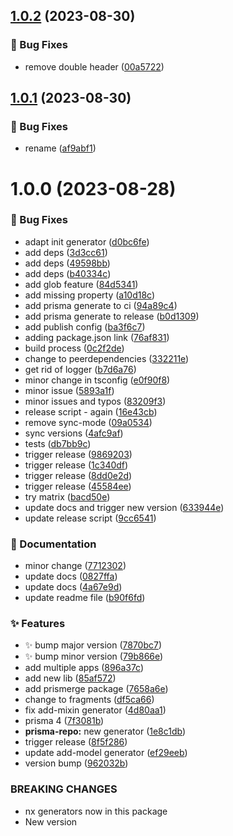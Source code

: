 ## [1.0.2](https://github.com/prisma-utils/prisma-utils/compare/@prisma-utils/prisma-repo@1.0.1...@prisma-utils/prisma-repo@1.0.2) (2023-08-30)


### :bug: Bug Fixes

* remove double header ([00a5722](https://github.com/prisma-utils/prisma-utils/commit/00a572262a54b551286ae971b100ba9c2d612688))

## [1.0.1](https://github.com/prisma-utils/prisma-utils/compare/@prisma-utils/prisma-repo@1.0.0...@prisma-utils/prisma-repo@1.0.1) (2023-08-30)


### :bug: Bug Fixes

* rename ([af9abf1](https://github.com/prisma-utils/prisma-utils/commit/af9abf13a388ee58889733a04c5aed2ba55d3705))

# 1.0.0 (2023-08-28)


### :bug: Bug Fixes

* adapt init generator ([d0bc6fe](https://github.com/prisma-utils/prisma-utils/commit/d0bc6fe5e17d048ddd7658730d34dce1489de867))
* add deps ([3d3cc61](https://github.com/prisma-utils/prisma-utils/commit/3d3cc617092f4b964435b8986c95ab912ebfaa2d))
* add deps ([49598bb](https://github.com/prisma-utils/prisma-utils/commit/49598bb166a3f8cd6168e03de203e503097b5b81))
* add deps ([b40334c](https://github.com/prisma-utils/prisma-utils/commit/b40334c2e49266abebe498351ef85a8d86b2838f))
* add glob feature ([84d5341](https://github.com/prisma-utils/prisma-utils/commit/84d534149d21715b88c137389f24eadeb351feff))
* add missing property ([a10d18c](https://github.com/prisma-utils/prisma-utils/commit/a10d18cd8d72f3f60cb0e24bc0e3cf9369058bcc))
* add prisma generate to ci ([94a89c4](https://github.com/prisma-utils/prisma-utils/commit/94a89c48ee057701486a826988a95d41c0a30d8e))
* add prisma generate to release ([b0d1309](https://github.com/prisma-utils/prisma-utils/commit/b0d130928b6f2ef06115d50d67a9bc598a9897cd))
* add publish config ([ba3f6c7](https://github.com/prisma-utils/prisma-utils/commit/ba3f6c73a29f482b5e6070c1ec9d68d8c76c8746))
* adding package.json link ([76af831](https://github.com/prisma-utils/prisma-utils/commit/76af83118bcc8403471c4888a6cdead0b9baf5fc))
* build process ([0c2f2de](https://github.com/prisma-utils/prisma-utils/commit/0c2f2de1909cc1cd8bc56f2750881e6ee2a15d93))
* change to peerdependencies ([332211e](https://github.com/prisma-utils/prisma-utils/commit/332211e7269b4db0388e7ed9387af10db3212596))
* get rid of logger ([b7d6a76](https://github.com/prisma-utils/prisma-utils/commit/b7d6a76de22315e56426f7fc23fe2ab02e38878b))
* minor change in tsconfig ([e0f90f8](https://github.com/prisma-utils/prisma-utils/commit/e0f90f882a50aef3261512d2fb89b86f45407328))
* minor issue ([5893a1f](https://github.com/prisma-utils/prisma-utils/commit/5893a1f1f3e20bae74eebf9449377b2d1cbfdc0a))
* minor issues and typos ([83209f3](https://github.com/prisma-utils/prisma-utils/commit/83209f38055c11969707a95feffc516a14adf6a8))
* release script - again ([16e43cb](https://github.com/prisma-utils/prisma-utils/commit/16e43cb3acbe209df58d95e2b98b9dd3ca9eb192))
* remove sync-mode ([09a0534](https://github.com/prisma-utils/prisma-utils/commit/09a0534f73601b5d39d11d28bd3c646081a0531b))
* sync versions ([4afc9af](https://github.com/prisma-utils/prisma-utils/commit/4afc9afc3aa131fac6e965f57d1a7d0025aca209))
* tests ([db7bb9c](https://github.com/prisma-utils/prisma-utils/commit/db7bb9c17efb1816374afe76d67ebef245ea71b1))
* trigger release ([9869203](https://github.com/prisma-utils/prisma-utils/commit/986920360f71906bbdc988cc073cec7716b6eb68))
* trigger release ([1c340df](https://github.com/prisma-utils/prisma-utils/commit/1c340df3723b0c1f8f68a130fa2e60bef84af969))
* trigger release ([8dd0e2d](https://github.com/prisma-utils/prisma-utils/commit/8dd0e2d26d061e552295b11dc141aa912e721218))
* trigger release ([45584ee](https://github.com/prisma-utils/prisma-utils/commit/45584eef862c50cf8cf9094ce4578842979e834c))
* try matrix ([bacd50e](https://github.com/prisma-utils/prisma-utils/commit/bacd50e292a817c65bb506169360ae51dc57a7fc))
* update docs and trigger new version ([633944e](https://github.com/prisma-utils/prisma-utils/commit/633944e297f74bf9cbaa96abee119c07373a170f))
* update release script ([9cc6541](https://github.com/prisma-utils/prisma-utils/commit/9cc65411aab268860b77b3218ed4aa7073980f37))


### :memo: Documentation

* minor change ([7712302](https://github.com/prisma-utils/prisma-utils/commit/77123024ce4bab74f05058156c6c60f401754dd3))
* update docs ([0827ffa](https://github.com/prisma-utils/prisma-utils/commit/0827ffa16b62e57ca01ed4f72c61e8684333bbba))
* update docs ([4a67e9d](https://github.com/prisma-utils/prisma-utils/commit/4a67e9dfb080a6e953410bf108e470f94033df2d))
* update readme file ([b90f6fd](https://github.com/prisma-utils/prisma-utils/commit/b90f6fddb085f7acdf749479bdaa55b78078114e))


### :sparkles: Features

* :sparkles: bump major version ([7870bc7](https://github.com/prisma-utils/prisma-utils/commit/7870bc7baedb2943ad488ca8073106b9216bf884))
* :sparkles: bump minor version ([79b866e](https://github.com/prisma-utils/prisma-utils/commit/79b866eba364235e83391dc0835d64a8bd80f38d))
* add multiple apps ([896a37c](https://github.com/prisma-utils/prisma-utils/commit/896a37c08ad3bcb9b5975c110525847e0bfaf0d8))
* add new lib ([85af572](https://github.com/prisma-utils/prisma-utils/commit/85af5727b53d129036ee8265f2a0eab1fcf7ab30))
* add prismerge package ([7658a6e](https://github.com/prisma-utils/prisma-utils/commit/7658a6e506ecd91c4ef0505ea373cb4508d63021))
* change to fragments ([df5ca66](https://github.com/prisma-utils/prisma-utils/commit/df5ca661e66f45b0841c7f03ac0e98890fbc65f8))
* fix add-mixin generator ([4d80aa1](https://github.com/prisma-utils/prisma-utils/commit/4d80aa10597f822ed43ecf3b3249519b44e94bcf))
* prisma 4 ([7f3081b](https://github.com/prisma-utils/prisma-utils/commit/7f3081b5184770904dc1483d1714478c3bf19cc3))
* **prisma-repo:** new generator ([1e8c1db](https://github.com/prisma-utils/prisma-utils/commit/1e8c1db7c9908cfab2acfdb2e8dd40b5d402d586))
* trigger release ([8f5f286](https://github.com/prisma-utils/prisma-utils/commit/8f5f286e4a41cba5358510fcc9faad12399cbb2d))
* update add-model generator ([ef29eeb](https://github.com/prisma-utils/prisma-utils/commit/ef29eebe43fa145b49f1fe9d340c282e3e7496f0))
* version bump ([962032b](https://github.com/prisma-utils/prisma-utils/commit/962032b0d2aeed2d38f9b9186158f89e36f2ce44))


### BREAKING CHANGES

* nx generators now in this package
* New version
